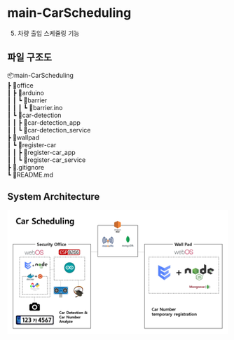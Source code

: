 # main-CarScheduling
5. 차량 출입 스케쥴링 기능


## 파일 구조도

📦main-CarScheduling <br/>
 ┣ 📂office <br/>
 ┃ ┣ 📂arduino <br/>
 ┃ ┃ ┗ 📂barrier <br/>
 ┃ ┃ ┃ ┗ 📜barrier.ino <br/>
 ┃ ┗ 📂car-detection <br/>
 ┃ ┃ ┣ 📂car-detection_app <br/>
 ┃ ┃ ┗ 📂car-detection_service <br/>
 ┣ 📂wallpad <br/>
 ┃ ┗ 📂register-car <br/>
 ┃ ┃ ┣ 📂register-car_app <br/>
 ┃ ┃ ┗ 📂register-car_service <br/>
 ┣ 📜.gitignore <br/>
 ┗ 📜README.md <br/>

## System Architecture

![System Architecture](CarSchedulingSystemArchitecture.jpg)
